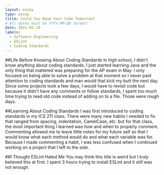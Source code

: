 ```yaml
---
layout: essay
type: essay
title: Could You Read Your Code Tomorrow?
# All dates must be YYYY-MM-DD format!
date: 2021-02-10
labels:
  - Software Engineering
  - ESLint
  - Coding Standards
---
```

##Life Before Knowing About Coding Standards
In high school, I didn't know anything about coding standards. I just started learning Java and the only thing that mattered was preparing for the AP exam in May. I only focused on being able to solve a problem at that moment so I never paid attention to coding standards and man would that *kick* my butt the next day. Since some projects took a few days, I would have to revisit code but because it didn't have any comments or follow standards, I spent too much time trying to read old code  instead of adding on to a file. Those were rough days.

##Learning About Coding Standards
I was first introduced to coding standards in my ICS 211 class. There were many new habits I needed to fix that ranged from spacing, indentation, CamelCase, etc. but for that class, the most important thing I learned was how and when to properly comment. Commenting allowed me to leave little notes for my future self so that I would know what each method would do and what each variable was for. Because I made commenting a habit, I was less confused when I continued working on a project that I left to the side.

##I Thought ESLint Hated Me
You may think this title is weird but I truly believed this at first. I spent 3 hours trying to install ESLint and it *still* was not enough. 
